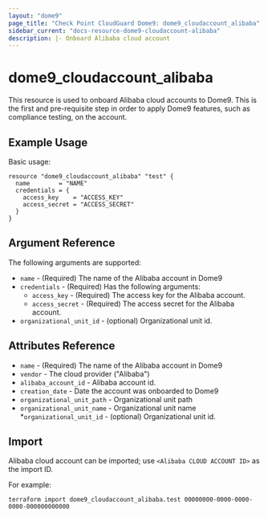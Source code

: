 ```yaml
---
layout: "dome9"
page_title: "Check Point CloudGuard Dome9: dome9_cloudaccount_alibaba"
sidebar_current: "docs-resource-dome9-cloudaccount-alibaba"
description: |- Onboard Alibaba cloud account
---
```


# dome9_cloudaccount_alibaba

This resource is used to onboard Alibaba cloud accounts to Dome9. This is the first and pre-requisite step in order to
apply Dome9 features, such as compliance testing, on the account.

## Example Usage

Basic usage:

```hcl
resource "dome9_cloudaccount_alibaba" "test" {
  name        = "NAME"
  credentials = {
    access_key    = "ACCESS_KEY"
    access_secret = "ACCESS_SECRET"
  }
}
```

## Argument Reference

The following arguments are supported:

* `name` - (Required) The name of the Alibaba account in Dome9
* `credentials` - (Required) Has the following arguments:
    * `access_key` - (Required) The access key for the Alibaba account.
    * `access_secret` - (Required) The access secret for the Alibaba account.
* `organizational_unit_id` - (optional) Organizational unit id.

## Attributes Reference

* `name` - (Required) The name of the Alibaba account in Dome9
* `vendor` - The cloud provider ("Alibaba")
* `alibaba_account_id` - Alibaba account id.
* `creation_date` - Date the account was onboarded to Dome9
* `organizational_unit_path` - Organizational unit path
* `organizational_unit_name` - Organizational unit name
*`organizational_unit_id` - (optional) Organizational unit id.

## Import

Alibaba cloud account can be imported; use `<Alibaba CLOUD ACCOUNT ID>` as the import ID.

For example:

```shell
terraform import dome9_cloudaccount_alibaba.test 00000000-0000-0000-0000-000000000000
```
